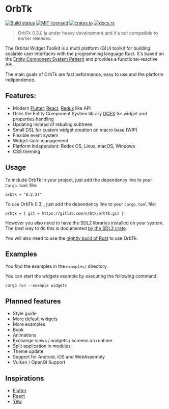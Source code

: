 # OrbTk

[![Build status](https://gitlab.com/orbtk/orbtk/badges/master/build.svg)](https://gitlab.com/orbtk/orbtk/pipelines)
[![MIT licensed](https://img.shields.io/badge/license-MIT-blue.svg)](./LICENSE)
[![crates.io](https://img.shields.io/badge/crates.io-v0.2.27-orange.svg)](https://crates.io/crates/orbtk)
[![docs.rs](https://docs.rs/orbtk/badge.svg)](https://docs.rs/orbtk)

> OrbTk 0.3.0 is under heavy development and it's not compatible to earlier releases.

The Orbital Widget Toolkit is a multi platform (G)UI toolkit for building scalable user interfaces with the programming language Rust. It's based
on the [Entity Component System Pattern](https://en.wikipedia.org/wiki/Entity%E2%80%93component%E2%80%93system) and provides a functional-reactive API. 

The main goals of OrbTk are fast peformance, easy to use and the platform indipendence.

## Features:

* Modern [Flutter](https://flutter.io/), [React](https://reactjs.org/), [Redux](https://redux.js.org/) like API
* Uses the Entity Component System library [DCES](https://gitlab.com/orbtk/dces-rust) for widget and properties handling
* Updating instead of rebuling subtrees
* Small DSL for custom widget creation on macro base (WIP)
* Flexible event system
* Widget state management
* Platform Independent: Redox OS, Linux, macOS, Windows
* CSS theming

## Usage

To include OrbTk in your project, just add the dependency
line to your `Cargo.toml` file:

```text
orbtk = "0.2.27"
```

To use OrbTk 0.3, , just add the dependency
line to your `Cargo.toml` file:

```text
orbtk = { git = https://gitlab.com/orbtk/orbtk.git }
```

However you also need to have the SDL2 libraries installed on your
system.  The best way to do this is documented [by the SDL2
crate](https://github.com/AngryLawyer/rust-sdl2#user-content-requirements).

You will also need to use the [nightly build of Rust](https://github.com/rust-lang-nursery/rustup.rs/blob/master/README.md#working-with-nightly-rust) to use OrbTk. 

## Examples

You find the examples in the `examples/` directory.

You can start the widgets example by executing the following command:

```text
cargo run --example widgets
```

## Planned features

* Style guide
* More default widgets
* More examples
* Book
* Animations
* Exchange views / widgets / screens on runtime
* Split application in modules
* Theme update
* Support for Android, iOS and WebAssembly
* Vulkan / OpenGl Support 

## Inspirations

* [Flutter](https://flutter.io/)
* [React](https://reactjs.org/)
* [Yew](https://github.com/DenisKolodin/yew)

